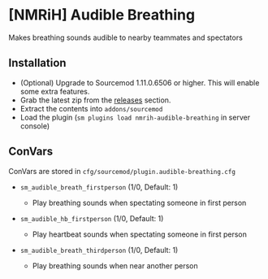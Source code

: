 # [NMRiH] Audible Breathing
Makes breathing sounds audible to nearby teammates and spectators

## Installation
- (Optional) Upgrade to Sourcemod 1.11.0.6506 or higher. This will enable some extra features.
- Grab the latest zip from the [releases](https://github.com/dysphie/nmrih-audible-breathing/releases) section.
- Extract the contents into `addons/sourcemod`
- Load the plugin (`sm plugins load nmrih-audible-breathing` in server console)

## ConVars

ConVars are stored in `cfg/sourcemod/plugin.audible-breathing.cfg`

- `sm_audible_breath_firstperson` (1/0, Default: 1)
  - Play breathing sounds when spectating someone in first person

- `sm_audible_hb_firstperson` (1/0, Default: 1)
  - Play heartbeat sounds when spectating someone in first person

- `sm_audible_breath_thirdperson` (1/0, Default: 1)
  - Play breathing sounds when near another person 
